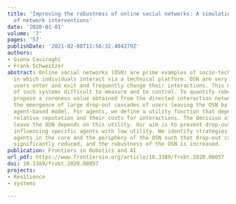 ```yaml
---
title: 'Improving the robustness of online social networks: A simulation approach
  of network interventions'
date: '2020-01-01'
volume: '7'
pages: '57'
publishDate: '2021-02-08T11:56:32.404279Z'
authors:
- Giona Casiraghi
- Frank Schweitzer
abstract: Online social networks (OSN) are prime examples of socio-technical systems
  in which individuals interact via a technical platform. OSN are very volatile because
  users enter and exit and frequently change their interactions. This makes the robustness
  of such systems difficult to measure and to control. To quantify robustness, we
  propose a coreness value obtained from the directed interaction network. We study
  the emergence of large drop-out cascades of users leaving the OSN by means of an
  agent-based model. For agents, we define a utility function that depends on their
  relative reputation and their costs for interactions. The decision of agents to
  leave the OSN depends on this utility. Our aim is to prevent drop-out cascades by
  influencing specific agents with low utility. We identify strategies to control
  agents in the core and the periphery of the OSN such that drop-out cascades are
  significantly reduced, and the robustness of the OSN is increased.
publication: Frontiers in Robotics and AI
url_pdf: https://www.frontiersin.org/article/10.3389/frobt.2020.00057
doi: 10.3389/frobt.2020.00057
projects:
- Resilience
- systems

---
```

